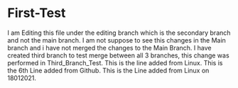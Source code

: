 # First-Test
I am Editing this file under the editing branch which is the secondary branch and not the main branch.
I am not suppose to see this changes in the Main branch and i have not merged the changes to the Main Branch.
I have created third branch to test merge between all 3 branches, this change was performed in Third_Branch_Test.
This is the line added from Linux.
This is the 6th Line added from Github.
This is the Line added from Linux on 18012021.
